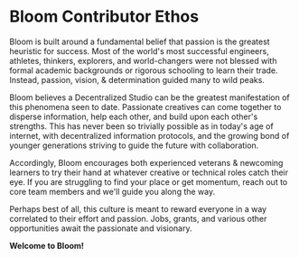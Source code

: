 # Bloom Contributor Ethos

Bloom is built around a fundamental belief that passion is the greatest heuristic for success. Most of the world's most successful engineers, athletes, thinkers, explorers, and world-changers were not blessed with formal academic backgrounds or rigorous schooling to learn their trade. Instead, passion, vision, & determination guided many to wild peaks. 

Bloom believes a Decentralized Studio can be the greatest manifestation of this phenomena seen to date. Passionate creatives can come together to disperse information, help each other, and build upon each other's strengths. This has never been so trivially possible as in today's age of internet, with decentralized information protocols, and the growing bond of younger generations striving to guide the future with collaboration.

Accordingly, Bloom encourages both experienced veterans & newcoming learners to try their hand at whatever creative or technical roles catch their eye. If you are struggling to find your place or get momentum, reach out to core team members and we'll guide you along the way.

Perhaps best of all, this culture is meant to reward everyone in a way correlated to their effort and passion. Jobs, grants, and various other opportunities await the passionate and visionary.

**Welcome to Bloom!**
